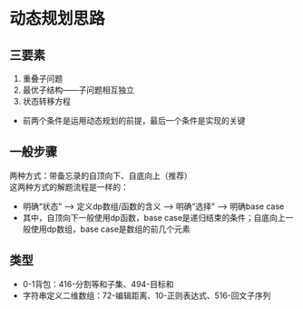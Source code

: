 # 动态规划思路
## 三要素
1. 重叠子问题  
2. 最优子结构——子问题相互独立    
3. 状态转移方程  
- 前两个条件是运用动态规划的前提，最后一个条件是实现的关键

## 一般步骤
两种方式：带备忘录的自顶向下、自底向上（推荐）  
这两种方式的解题流程是一样的：  
- 明确“状态” --> 定义dp数组/函数的含义 --> 明确“选择” --> 明确base case  
- 其中，自顶向下一般使用dp函数，base case是递归结束的条件；自底向上一般使用dp数组，base case是数组的前几个元素  

## 类型
* 0-1背包：416-分割等和子集、494-目标和
* 字符串定义二维数组：72-编辑距离、10-正则表达式、516-回文子序列
  